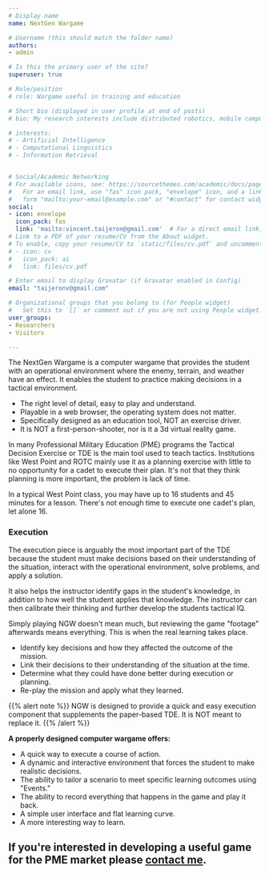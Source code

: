 ```yaml
---
# Display name
name: NextGen Wargame

# Username (this should match the folder name)
authors:
- admin

# Is this the primary user of the site?
superuser: true

# Role/position
# role: Wargame useful in training and education

# Short bio (displayed in user profile at end of posts)
# bio: My research interests include distributed robotics, mobile computing and programmable matter.

# interests:
# - Artificial Intelligence
# - Computational Linguistics
# - Information Retrieval


# Social/Academic Networking
# For available icons, see: https://sourcethemes.com/academic/docs/page-builder/#icons
#   For an email link, use "fas" icon pack, "envelope" icon, and a link in the
#   form "mailto:your-email@example.com" or "#contact" for contact widget.
social:
- icon: envelope
  icon_pack: fas
  link: 'mailto:vincent.taijeron@gmail.com'  # For a direct email link, use "mailto:test@example.org".
# Link to a PDF of your resume/CV from the About widget.
# To enable, copy your resume/CV to `static/files/cv.pdf` and uncomment the lines below.
# - icon: cv
#   icon_pack: ai
#   link: files/cv.pdf

# Enter email to display Gravatar (if Gravatar enabled in Config)
email: "taijeronv@gmail.com"

# Organizational groups that you belong to (for People widget)
#   Set this to `[]` or comment out if you are not using People widget.
user_groups:
- Researchers
- Visitors

---
```

The NextGen Wargame is a computer wargame that provides the student with an operational environment where the enemy, terrain, and weather have an effect.  It enables the student to practice making decisions in a tactical environment.

- The right level of detail, easy to play and understand.
- Playable in a web browser, the operating system does not matter.
- Specifically designed as an education tool, NOT an exercise driver.
- It is NOT a first-person-shooter, nor is it a 3d virtual reality game.

In many Professional Military Education (PME) programs the Tactical Decision Exercise or TDE is the main tool used to teach tactics.  Institutions like West Point and ROTC mainly use it as a planning exercise with little to no opportunity for a cadet to execute their plan.  It's not that they think planning is more important, the problem is lack of time.

In a typical West Point class, you may have up to 16 students and 45 minutes for a lesson.  There's not enough time to execute one cadet's plan, let alone 16.  

### Execution 
The execution piece is arguably the most important part of the TDE because the student must make decisions based on their understanding of the situation, interact with the operational environment, solve problems, and apply a solution.  

It also helps the instructor identify gaps in the student's knowledge, in addition to how well the student applies that knowledge.  The instructor can then calibrate their thinking and further develop the students tactical IQ.

Simply playing NGW doesn't mean much, but reviewing the game "footage" afterwards means everything.  This is when the real learning takes place.

- Identify key decisions and how they affected the outcome of the mission.
- Link their decisions to their understanding of the situation at the time.
- Determine what they could have done better during execution or planning.
- Re-play the mission and apply what they learned.

{{% alert note %}}
NGW is designed to provide a quick and easy execution component that supplements the paper-based TDE.  It is NOT meant to replace it.
{{% /alert %}}

**A properly designed computer wargame offers:**  
- A quick way to execute a course of action.  
- A dynamic and interactive environment that forces the student to make realistic decisions.  
- The ability to tailor a scenario to meet specific learning outcomes using "Events."
- The ability to record everything that happens in the game and play it back.
- A simple user interface and flat learning curve.
- A more interesting way to learn.
  
## If you're interested in developing a useful game for the PME market please [contact me](mailto:vincent.taijeron@gmail.com).